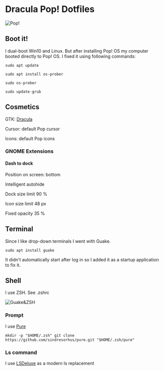 # Dracula Pop! Dotfiles

![Pop!](https://imgur.com/HqRoaTL.png "Dracula Pop!")

## Boot it!

I dual-boot Win10 and Linux. But after installing Pop! OS my computer booted directly to Pop! OS. I fixed it using following commands:

`sudo apt update`

`sudo apt install os-prober`

`sudo os-prober`

`sudo update-grub`

## Cosmetics

GTK: [Dracula](https://draculatheme.com/gtk "Dracula")

Cursor: default Pop cursor

Icons: default Pop icons

### GNOME Extensions

#### Dash to dock

Position on screen: bottom

Intelligent autohide

Dock size limit 90 %

Icon size limit 48 px

Fixed opacity 35 %


## Terminal

Since I like drop-down terminals I went with Guake.

`sudo apt install guake`

It didn't automatically start after log in so I added it as a startup application to fix it.

## Shell

I use ZSH. See .zshrc

![Guake&ZSH](https://imgur.com/wJJeKCS.png "Guake&ZSH")

### Prompt
I use [Pure](https://github.com/sindresorhus/pure)

`mkdir -p "$HOME/.zsh"
git clone https://github.com/sindresorhus/pure.git "$HOME/.zsh/pure"`

### Ls command
I use [LSDeluxe](https://github.com/Peltoche/lsd) as a modern ls replacement
